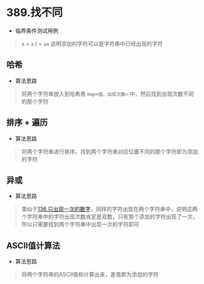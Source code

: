 # 389.找不同

* 临界条件测试用例
> s = `a`
> t = `aa`
> 说明添加的字符可以是字符串中已经出现的字符


## 哈希
* 算法思路
> 将两个字符串放入到哈希表 `map<值，出现次数>` 中，然后找到出现次数不同的那个字符


## 排序 + 遍历
* 算法思路
> 将两个字符串进行排序，找到两个字符串对应位置不同的那个字符即为添加的字符


## 异或
* 算法思路
> 类似于[136.只出现一次的数字](https://leetcode-cn.com/problems/single-number/)，同样的字符出现在两个字符串中，说明这两个字符串中的字符出现次数肯定是双数，只有那个添加的字符出现了一次，所以只需要找到两个字符串中出现一次的字符即可


## ASCII值计算法
* 算法思路
> 将两个字符串的ASCII值和计算出来，差值即为添加的字符